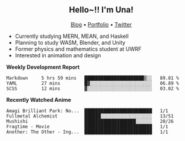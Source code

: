 <h2 align="center">
  Hello~!! I'm Una!
</h2>

<p align="center">
  <a href="https://anarchy.website/">Blog</a> &bull;
  <a href="https://una-ada.github.io/">Portfolio</a> &bull;
  <a href="https://twitter.com/unaxiii">Twitter</a>
</p>

- Currently studying MERN, MEAN, and Haskell
- Planning to study WASM, Blender, and Unity
- Former physics and mathematics student at UWRF
- Interested in animation and design

**Weekly Development Report**

<!--START_SECTION:waka-->
```text
Markdown     5 hrs 59 mins   ██████████████████████▒░░   89.81 % 
YAML         27 mins         █▓░░░░░░░░░░░░░░░░░░░░░░░   06.89 % 
SCSS         12 mins         ▓░░░░░░░░░░░░░░░░░░░░░░░░   03.02 % 
```
<!--END_SECTION:waka-->

**Recently Watched Anime**

<!-- RECENT-ANIME:START -->

    Amagi Brilliant Park: No...  █████████████████████████   1/1
    Fullmetal Alchemist          ██████░░░░░░░░░░░░░░░░░░░   13/51
    Mushishi                     ███████████████████░░░░░░   20/26
    Fragtime - Movie             █████████████████████████   1/1
    Another: The Other - Ing...  █████████████████████████   1/1
<!-- RECENT-ANIME:END -->
